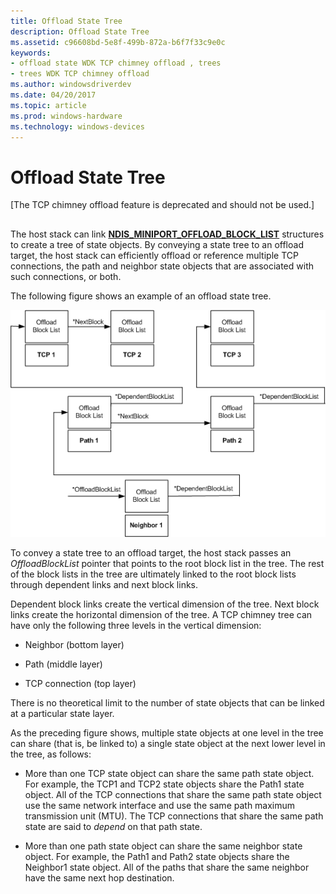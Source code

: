 ```yaml
---
title: Offload State Tree
description: Offload State Tree
ms.assetid: c96608bd-5e8f-499b-872a-b6f7f33c9e0c
keywords:
- offload state WDK TCP chimney offload , trees
- trees WDK TCP chimney offload
ms.author: windowsdriverdev
ms.date: 04/20/2017
ms.topic: article
ms.prod: windows-hardware
ms.technology: windows-devices
---
```


# Offload State Tree


\[The TCP chimney offload feature is deprecated and should not be used.\]

## <a href="" id="ddk-offload-state-tree-ng"></a>


The host stack can link [**NDIS\_MINIPORT\_OFFLOAD\_BLOCK\_LIST**](https://msdn.microsoft.com/library/windows/hardware/ff566469) structures to create a tree of state objects. By conveying a state tree to an offload target, the host stack can efficiently offload or reference multiple TCP connections, the path and neighbor state objects that are associated with such connections, or both.

The following figure shows an example of an offload state tree.

![diagram illustrating an offload state tree](images/inverted-tree.png)

To convey a state tree to an offload target, the host stack passes an *OffloadBlockList* pointer that points to the root block list in the tree. The rest of the block lists in the tree are ultimately linked to the root block lists through dependent links and next block links.

Dependent block links create the vertical dimension of the tree. Next block links create the horizontal dimension of the tree. A TCP chimney tree can have only the following three levels in the vertical dimension:

-   Neighbor (bottom layer)

-   Path (middle layer)

-   TCP connection (top layer)

There is no theoretical limit to the number of state objects that can be linked at a particular state layer.

As the preceding figure shows, multiple state objects at one level in the tree can share (that is, be linked to) a single state object at the next lower level in the tree, as follows:

-   More than one TCP state object can share the same path state object. For example, the TCP1 and TCP2 state objects share the Path1 state object. All of the TCP connections that share the same path state object use the same network interface and use the same path maximum transmission unit (MTU). The TCP connections that share the same path state are said to *depend* on that path state.

-   More than one path state object can share the same neighbor state object. For example, the Path1 and Path2 state objects share the Neighbor1 state object. All of the paths that share the same neighbor have the same next hop destination.

 

 





